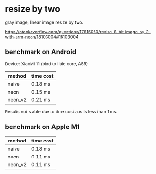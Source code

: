 # resize by two
gray image, linear image resize by two.


https://stackoverflow.com/questions/17815959/resize-8-bit-image-by-2-with-arm-neon/18103004#18103004

## benchmark on Android
Device: XiaoMi 11 (bind to little core, A55)

| method  | time cost   |
| ------- | ----------- |
| naive   | 0.18 ms |
| neon    | 0.15 ms |
| neon_v2 | 0.21 ms |

Results not stable due to time cost abs is less than 1 ms.

## benchmark on Apple M1

| method  | time cost   |
| ------- | ----------- |
| naive   | 0.18 ms |
| neon    | 0.11 ms |
| neon_v2 | 0.11 ms |